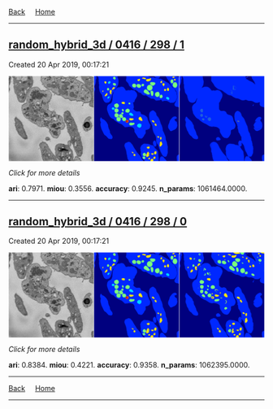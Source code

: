 
[Back](..)&nbsp;&nbsp;&nbsp;&nbsp;&nbsp;[Home](https://leapmanlab.github.io/snapshots)

---

<div class="summary"><a href="1"><h2>random_hybrid_3d / 0416 / 298 / 1</h2></a><p>Created 20 Apr 2019, 00:17:21
</p><a href="1"><img src="1/media/summary.png" align="center"></a><p>
<i>Click for more details</i>
</p></div>

**ari**: 0.7971. **miou**: 0.3556. **accuracy**: 0.9245. **n_params**: 1061464.0000. 

---

<div class="summary"><a href="0"><h2>random_hybrid_3d / 0416 / 298 / 0</h2></a><p>Created 20 Apr 2019, 00:17:21
</p><a href="0"><img src="0/media/summary.png" align="center"></a><p>
<i>Click for more details</i>
</p></div>

**ari**: 0.8384. **miou**: 0.4221. **accuracy**: 0.9358. **n_params**: 1062395.0000. 

---

[Back](..)&nbsp;&nbsp;&nbsp;&nbsp;&nbsp;[Home](https://leapmanlab.github.io/snapshots)

---